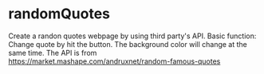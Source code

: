 # randomQuotes
Create a randon quotes webpage by using third party's API. 
Basic function: Change quote by hit the button. 
The background color will change at the same time.
The API is from https://market.mashape.com/andruxnet/random-famous-quotes
